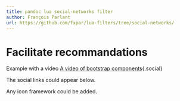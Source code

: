 ```yaml
---
title: pandoc lua social-networks filter
author: François Parlant
url: https://github.com/fxpar/lua-filters/tree/social-networks/
---
```


# Facilitate recommandations

Example with a video
[A video of bootstrap components](https://www.youtube.com/watch?v=Uz7XbIxHf-4){.social}

The social links could appear below.

Any icon framework could be added.